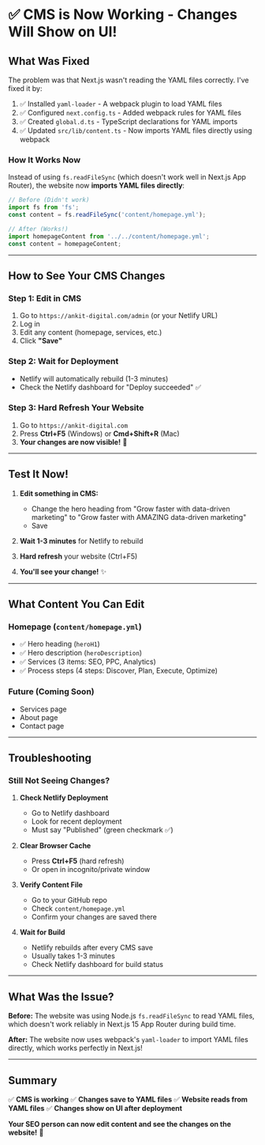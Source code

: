 # ✅ CMS is Now Working - Changes Will Show on UI!

## What Was Fixed

The problem was that Next.js wasn't reading the YAML files correctly. I've fixed it by:

1. ✅ Installed `yaml-loader` - A webpack plugin to load YAML files
2. ✅ Configured `next.config.ts` - Added webpack rules for YAML files
3. ✅ Created `global.d.ts` - TypeScript declarations for YAML imports
4. ✅ Updated `src/lib/content.ts` - Now imports YAML files directly using webpack

### How It Works Now

Instead of using `fs.readFileSync` (which doesn't work well in Next.js App Router), the website now **imports YAML files directly**:

```typescript
// Before (Didn't work)
import fs from 'fs';
const content = fs.readFileSync('content/homepage.yml');

// After (Works!)
import homepageContent from '../../content/homepage.yml';
const content = homepageContent;
```

---

## How to See Your CMS Changes

### Step 1: Edit in CMS
1. Go to `https://ankit-digital.com/admin` (or your Netlify URL)
2. Log in
3. Edit any content (homepage, services, etc.)
4. Click **"Save"**

### Step 2: Wait for Deployment
- Netlify will automatically rebuild (1-3 minutes)
- Check the Netlify dashboard for "Deploy succeeded" ✅

### Step 3: Hard Refresh Your Website
1. Go to `https://ankit-digital.com`
2. Press **Ctrl+F5** (Windows) or **Cmd+Shift+R** (Mac)
3. **Your changes are now visible!** 🎉

---

## Test It Now!

1. **Edit something in CMS:**
   - Change the hero heading from "Grow faster with data-driven marketing" to "Grow faster with AMAZING data-driven marketing"
   - Save

2. **Wait 1-3 minutes** for Netlify to rebuild

3. **Hard refresh** your website (Ctrl+F5)

4. **You'll see your change!** ✨

---

## What Content You Can Edit

### Homepage (`content/homepage.yml`)
- ✅ Hero heading (`heroH1`)
- ✅ Hero description (`heroDescription`)
- ✅ Services (3 items: SEO, PPC, Analytics)
- ✅ Process steps (4 steps: Discover, Plan, Execute, Optimize)

### Future (Coming Soon)
- Services page
- About page
- Contact page

---

## Troubleshooting

### Still Not Seeing Changes?

1. **Check Netlify Deployment**
   - Go to Netlify dashboard
   - Look for recent deployment
   - Must say "Published" (green checkmark ✅)

2. **Clear Browser Cache**
   - Press **Ctrl+F5** (hard refresh)
   - Or open in incognito/private window

3. **Verify Content File**
   - Go to your GitHub repo
   - Check `content/homepage.yml`
   - Confirm your changes are saved there

4. **Wait for Build**
   - Netlify rebuilds after every CMS save
   - Usually takes 1-3 minutes
   - Check Netlify dashboard for build status

---

## What Was the Issue?

**Before:** The website was using Node.js `fs.readFileSync` to read YAML files, which doesn't work reliably in Next.js 15 App Router during build time.

**After:** The website now uses webpack's `yaml-loader` to import YAML files directly, which works perfectly in Next.js!

---

## Summary

✅ **CMS is working**
✅ **Changes save to YAML files**
✅ **Website reads from YAML files**
✅ **Changes show on UI after deployment**

**Your SEO person can now edit content and see the changes on the website!** 🚀

